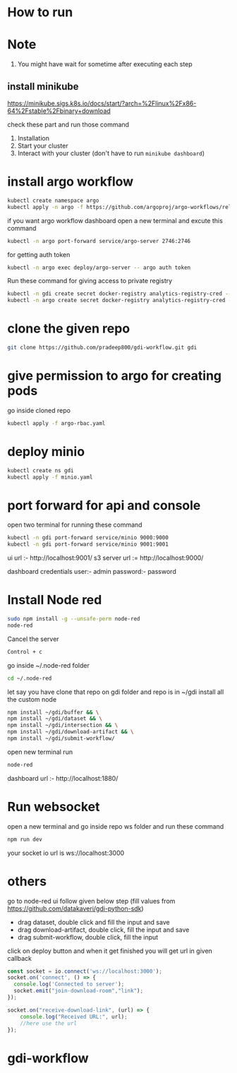 # How to run

# Note
1. You might have wait for sometime after executing each step 

## install minikube
https://minikube.sigs.k8s.io/docs/start/?arch=%2Flinux%2Fx86-64%2Fstable%2Fbinary+download

check these part and run those command 
1. Installation
2.  Start your cluster
3. Interact with your cluster (don't have to run `minikube dashboard`) 

# install argo workflow 
```sh
kubectl create namespace argo
kubectl apply -n argo -f https://github.com/argoproj/argo-workflows/releases/download/v3.6.4/install.yaml
```
if you want argo workflow dashboard open a new terminal and excute this command
```sh
kubectl -n argo port-forward service/argo-server 2746:2746
```
for getting auth token
```sh
kubectl -n argo exec deploy/argo-server -- argo auth token
```

Run these command for giving access to private registry
```sh
kubectl -n gdi create secret docker-registry analytics-registry-cred --docker-server=private-registry.iudx.org.in --docker-username=iudx --docker-password=6ds3nxjdsn3uxn3nzjcehzq
kubectl -n argo create secret docker-registry analytics-registry-cred --docker-server=private-registry.iudx.org.in --docker-username=iudx --docker-password=6ds3nxjdsn3uxn3nzjcehzq
```

# clone the given repo 

```sh
git clone https://github.com/pradeep800/gdi-workflow.git gdi
```

# give permission to argo for creating pods 
go inside cloned repo 

```sh
kubectl apply -f argo-rbac.yaml
```

# deploy minio 

```sh
kubectl create ns gdi
kubectl apply -f minio.yaml
```

# port forward for api and console 
open two terminal for running these command 
```sh
kubectl -n gdi port-forward service/minio 9000:9000
kubectl -n gdi port-forward service/minio 9001:9001
```
ui url :- http://localhost:9001/
s3 server url := http://localhost:9000/

dashboard credentials
user:- admin
password:- password

# Install Node red

```sh
sudo npm install -g --unsafe-perm node-red
node-red
```
Cancel the server
```sh
Control + c
```
go inside ~/.node-red folder

```sh
cd ~/.node-red
```
let say you have clone that repo on gdi folder and repo is in ~/gdi
install all the custom node
```sh
npm install ~/gdi/buffer && \
npm install ~/gdi/dataset && \
npm install ~/gdi/intersection && \
npm install ~/gdi/download-artifact && \
npm install ~/gdi/submit-workflow/ 
```
open new terminal run

```sh
node-red
```
dashboard url :- http://localhost:1880/

# Run websocket
open a new terminal and go inside repo ws folder and run these command

```sh
npm run dev
```
your socket io url is ws://localhost:3000

# others
go to node-red ui follow given below step (fill values from https://github.com/datakaveri/gdi-python-sdk)

- drag dataset, double click and fill the input and save
- drag download-artifact, double click, fill the input and save
- drag submit-workflow, double click, fill the input

click on deploy button and when it get finished you will get url in given callback

```js
const socket = io.connect('ws://localhost:3000');
socket.on('connect', () => {
  console.log('Connected to server');
  socket.emit("join-download-room","link");
});

socket.on("receive-download-link", (url) => {
    console.log("Received URL:", url);
    //here use the url
});
```

# gdi-workflow
